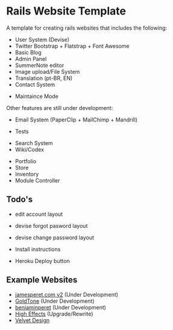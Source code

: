 # Rails Website Template

A template for creating rails websites that includes the following:

* User System (Devise)
* Twitter Bootstrap + Flatstrap + Font Awesome
* Basic Blog
* Admin Panel
* SummerNote editor
* Image upload/File System
* Translation (pt-BR, EN)
* Contact System
- Maintaince Mode

Other features are still under development:

* Email System (PaperClip + MailChimp + Mandrill)
- Tests

* Search System
* Wiki/Codex
- Portfolio
- Store
- Inventory
- Module Controller


## Todo's

* edit account layout
* devise forgot pasword layout
* devise change password layout

* Install instructions
* Heroku Deploy button

## Example Websites

- [jamesperet.com v2](http://jamesperet.com) (Under Development)
- [GoldTone](http://goldtone.com) (Under Development)
- [benjaminperet](http://benjaminperet.com) (Under Development)
- [High Effects](http://higheffects.com.br) (Upgrade/Rewrite)
- [Velvet Design](http://www.velvetdesign.com.br)